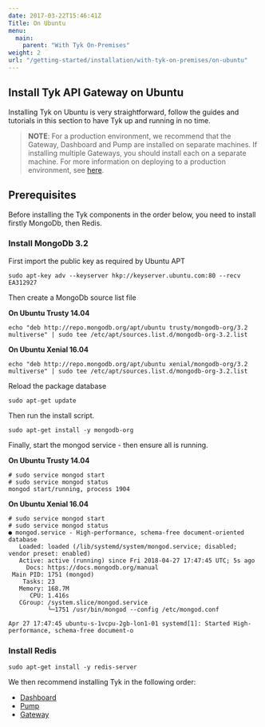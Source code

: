 ```yaml
---
date: 2017-03-22T15:46:41Z
Title: On Ubuntu
menu:
  main:
    parent: "With Tyk On-Premises"
weight: 2
url: "/getting-started/installation/with-tyk-on-premises/on-ubuntu"
---
```


## <a name="ubuntu"></a> Install Tyk API Gateway on Ubuntu

Installing Tyk on Ubuntu is very straightforward, follow the guides and tutorials in this section to have Tyk up and running in no time.

> **NOTE**: For a production environment, we recommend that the Gateway, Dashboard and Pump are installed on separate machines. If installing multiple Gateways, you should install each on a separate machine. For more information on deploying to a production environment, see [here](https://tyk.io/docs/deploy-tyk-premise-production/).

## <a name="prerequisites"></a> Prerequisites

Before installing the Tyk components in the order below, you need to install firstly MongoDb, then Redis.

### Install MongoDb 3.2

First import the public key as required by Ubuntu APT

```{.copyWrapper}
sudo apt-key adv --keyserver hkp://keyserver.ubuntu.com:80 --recv EA312927
```

Then create a MongoDb source list file

**On Ubuntu Trusty 14.04**

```{.copyWrapper}
echo "deb http://repo.mongodb.org/apt/ubuntu trusty/mongodb-org/3.2 multiverse" | sudo tee /etc/apt/sources.list.d/mongodb-org-3.2.list
```

**On Ubuntu Xenial 16.04**

```{.copyWrapper}
echo "deb http://repo.mongodb.org/apt/ubuntu xenial/mongodb-org/3.2 multiverse" | sudo tee /etc/apt/sources.list.d/mongodb-org-3.2.list
```

Reload the package database

```{.copyWrapper}
sudo apt-get update
```

Then run the install script.

```{.copyWrapper}
sudo apt-get install -y mongodb-org
```

Finally, start the mongod service - then ensure all is running.

**On Ubuntu Trusty 14.04**

```
# sudo service mongod start
# sudo service mongod status
mongod start/running, process 1904
```

**On Ubuntu Xenial 16.04**

```
# sudo service mongod start
# sudo service mongod status
● mongod.service - High-performance, schema-free document-oriented database
   Loaded: loaded (/lib/systemd/system/mongod.service; disabled; vendor preset: enabled)
   Active: active (running) since Fri 2018-04-27 17:47:45 UTC; 5s ago
     Docs: https://docs.mongodb.org/manual
 Main PID: 1751 (mongod)
    Tasks: 23
   Memory: 168.7M
      CPU: 1.416s
   CGroup: /system.slice/mongod.service
           └─1751 /usr/bin/mongod --config /etc/mongod.conf

Apr 27 17:47:45 ubuntu-s-1vcpu-2gb-lon1-01 systemd[1]: Started High-performance, schema-free document-o
```

### Install Redis

```{.copyWrapper}
sudo apt-get install -y redis-server
```

We then recommend installing Tyk in the following order:

* [Dashboard][2]
* [Pump][1]
* [Gateway][3]

[1]: /docs/get-started/with-tyk-on-premise/installation/on-ubuntu/analytics-pump
[2]: /docs/get-started/with-tyk-on-premise/installation/on-ubuntu/dashboard
[3]: /docs/get-started/with-tyk-on-premise/installation/on-ubuntu/gateway/
